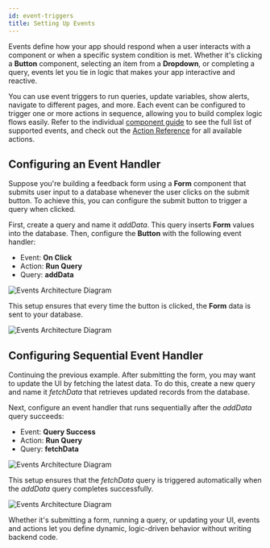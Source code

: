 ```yaml
---
id: event-triggers
title: Setting Up Events
---
```


Events define how your app should respond when a user interacts with a component or when a specific system condition is met. Whether it's clicking a **Button** component, selecting an item from a **Dropdown**, or completing a query, events let you tie in logic that makes your app interactive and reactive.

You can use event triggers to run queries, update variables, show alerts, navigate to different pages, and more. Each event can be configured to trigger one or more actions in sequence, allowing you to build complex logic flows easily. Refer to the individual [component guide](#) to see the full list of supported events, and check out the [Action Reference](#) for all available actions.

## Configuring an Event Handler

Suppose you're building a feedback form using a **Form** component that submits user input to a database whenever the user clicks on the submit button. To achieve this, you can configure the submit button to trigger a query when clicked.

First, create a query and name it *addData*. This query inserts **Form** values into the database. Then, configure the **Button** with the following event handler:
- Event: **On Click**
- Action: **Run Query**
- Query: **addData** 

<img className="screenshot-full img-l" src="/img/app-builder/events/event-handler/form.png" alt="Events Architecture Diagram"/>

This setup ensures that every time the button is clicked, the **Form** data is sent to your database.

<img className="screenshot-full img-full" src="/img/app-builder/events/event-handler/dig.png" alt="Events Architecture Diagram"/>

## Configuring Sequential Event Handler

Continuing the previous example. After submitting the form, you may want to update the UI by fetching the latest data. To do this, create a new query and name it *fetchData* that retrieves updated records from the database.

Next, configure an event handler that runs sequentially after the *addData* query succeeds:
- Event: **Query Success**
- Action: **Run Query**
- Query: **fetchData** 

<img className="screenshot-full img-full" src="/img/app-builder/events/event-handler/query.png" alt="Events Architecture Diagram"/>

This setup ensures that the *fetchData* query is triggered automatically when the *addData* query completes successfully.

<img className="screenshot-full img-full" src="/img/app-builder/events/event-handler/query-dig.png" alt="Events Architecture Diagram"/>

Whether it's submitting a form, running a query, or updating your UI, events and actions let you define dynamic, logic-driven behavior without writing backend code. 